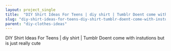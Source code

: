 ```yaml
---
layout: project_single
title:  "DIY Shirt Ideas For Teens | diy shirt | Tumblr Doent come with instutions but is just really cute"
slug: "diy-shirt-ideas-for-teens-diy-shirt-tumblr-doent-come-with-instutions-but-is-just"
parent: "diy-clothes-ideas"
---
```

DIY Shirt Ideas For Teens | diy shirt | Tumblr Doent come with instutions but is just really cute